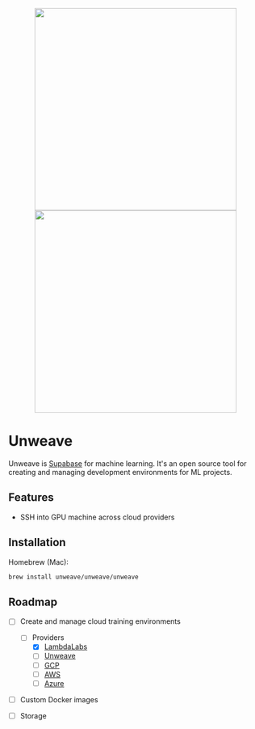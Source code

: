 <p align="center">
<img width="400" src="https://raw.githubusercontent.com/unweave/unweave/master/assets/unweave-logomark-dark.svg#gh-light-mode-only">
<img width="400" src="https://github.com/unweave/unweave/blob/master/assets/unweave-logomark-light.svg#gh-dark-mode-only">
</p>

# Unweave

Unweave is [Supabase](https://supabase.com) for machine learning. It's an open source tool
for creating and managing development environments for ML projects.

## Features

- SSH into GPU machine across cloud providers


## Installation

Homebrew (Mac):

```bash
brew install unweave/unweave/unweave
```

## Roadmap

- [ ] Create and manage cloud training environments
  - [ ] Providers
    - [x] [LambdaLabs](https://lambdalabs.com)
    - [ ] [Unweave](https://unweave.io)
    - [ ] [GCP](https://cloud.google.com)
    - [ ] [AWS](https://aws.amazon.com)
    - [ ] [Azure](https://azure.microsoft.com)
- [ ] Custom Docker images
- [ ] Storage

